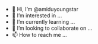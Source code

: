 - 👋 Hi, I’m @amiduyoungstar
- 👀 I’m interested in ...
- 🌱 I’m currently learning ...
- 💞️ I’m looking to collaborate on ...
- 📫 How to reach me ...

<!---
amiduyoungstar/amiduyoungstar is a ✨ special ✨ repository because its `README.md` (this file) appears on your GitHub profile.
You can click the Preview link to take a look at your changes.
--->

